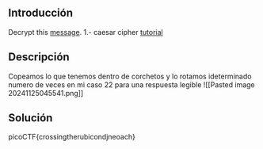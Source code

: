 ## Introducción

Decrypt this [message](https://jupiter.challenges.picoctf.org/static/7d707a443e95054dc4cf30b1d9522ef0/ciphertext).
1.- caesar cipher [tutorial](https://learncryptography.com/classical-encryption/caesar-cipher)
## Descripción
Copeamos lo que tenemos dentro de corchetos y lo rotamos ideterminado numero de veces en mi caso 22 para una respuesta legible 
![[Pasted image 20241125045541.png]]


## Solución
picoCTF{crossingtherubicondjneoach}